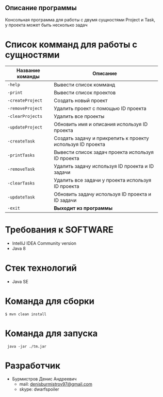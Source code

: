 ## Описание программы
Консольная программа для работы с двумя сущностями Project и Task, у проекта может быть несколько задач

Список комманд для работы с сущностями 
=============

| Название команды | Описание                    |
| ------------- | ------------------------------ |
| `-help`      | Вывести список комманд      |
| `-print`   | Вывести список проектов     |
| `-createProject`      | Создать новый проект       |
| `-removeProject`   | Удалить проект с помощью ID проекта    |
| `-clearProjects`      | Удалить все проекты      |
| `-updateProject`      | Обновить имя и описания используя ID проекта      |
| `-createTask`   | Создать задачу и прикрепить к проекту используя ID проекта     |
| `-printTasks`      |  Вывести список задач проекта используя ID проекта       |
| `-removeTask`   | Удалить задачу используя ID проекта и ID задачи     |
| `-clearTasks`      | Удалить все задачи у проекта используя ID проекта       |
| `-updateTask`      | Обновить задачу используя ID проекта и ID задачи      |
| `-exit`   | **Выходит из программы**     |

Требования к SOFTWARE
=============

- IntelliJ IDEA Community version
- Java 8

Стек технологий
=============
- Java SE

Команда для сборки
=============
`$ mvn clean install`

Команда для запуска
=============
` java -jar ./tm.jar`

Разработчик
=============
+ Бурмистров Денис Андреевич
	+ mail: denisburmistrov97@gmail.com
	+ skype: dwarfspoiler
